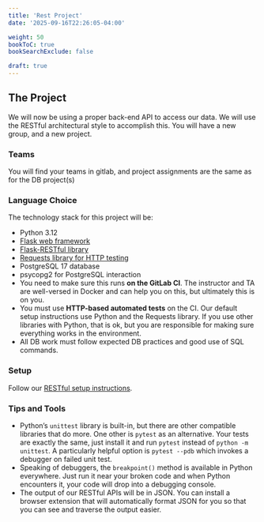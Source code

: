 ```yaml
---
title: 'Rest Project'
date: '2025-09-16T22:26:05-04:00'

weight: 50
bookToC: true
bookSearchExclude: false

draft: true
---
```


## The Project

We will now be using a proper back-end API to access our data. We will use the RESTful architectural style to accomplish this. You will have a new group, and a new project.

### Teams

You will find your teams in gitlab, and project assignments are the same as for the DB project(s)

### Language Choice

The technology stack for this project will be:

* Python 3.12
* [Flask web framework](https://flask.palletsprojects.com/en/stable/)
* [Flask-RESTful library](https://flask-restful.readthedocs.io/en/latest/)
* [Requests library for HTTP testing](https://realpython.com/python-requests/)
* PostgreSQL 17 database
* psycopg2 for PostgreSQL interaction
* You need to make sure this runs **on the GitLab CI**. The instructor and TA are well-versed in Docker and can help you on this, but ultimately this is on you.
* You must use **HTTP-based automated tests** on the CI. Our default setup instructions use Python and the Requests library. If you use other libraries with Python, that is ok, but you are responsible for making sure everything works in the environment.
* All DB work must follow expected DB practices and good use of SQL commands.

### Setup

Follow our [RESTful setup instructions](/docs/project/rest-project/restful-setup).

### Tips and Tools

* Python’s `unittest` library is built-in, but there are other compatible libraries that do more. One other is `pytest` as an alternative. Your tests are exactly the same, just install it and run `pytest` instead of `python -m unittest`. A particularly helpful option is `pytest --pdb` which invokes a debugger on failed unit test.
* Speaking of debuggers, the `breakpoint()` method is available in Python everywhere. Just run it near your broken code and when Python encounters it, your code will drop into a debugging console.
* The output of our RESTful APIs will be in JSON. You can install a browser extension that will automatically format JSON for you so that you can see and traverse the output easier.
